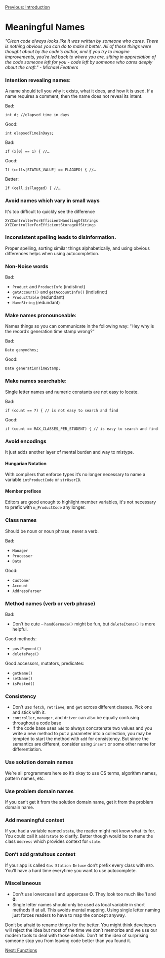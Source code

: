[Previous: Introduction](index.md)

# Meaningful Names

*"Clean code always looks like it was written by someone who cares.  There is nothing obvious you can do to make it better.  All of those things were thought about by the code's author, and if you try to imagine improvements, you're led back to where you are, sitting in appreciation of the code someone left for you - code left by someone who cares deeply about the craft." - Michael Feathers*

### Intention revealing names:
A name should tell you why it exists, what it does, and how it is used.  If a name requires a comment, then the name does not reveal its intent.

Bad:

    int d; //elapsed time in days

Good:

    int elapsedTimeInDays;


Bad:

    If (x[0] == 1) { //…
  
Good:

    If (cells[STATUS_VALUE] == FLAGGED) { //…
  
Better:

    If (cell.isFlagged) { //…


### Avoid names which vary in small ways
It's too difficult to quickly see the difference

    XYZControllerForEfficientHandlingOfStrings
    XYZControllerForEfficientStorageOfStrings

### Inconsistent spelling leads to disinformation.  
Proper spelling, sorting similar things alphabetically, and using obvious differences helps when using autocompletion.

### Non-Noise words

Bad:
* `Product` and `ProductInfo` (indistinct)
* `getAccount()` and `getAccountInfo()` (indistinct)
* `ProductTable` (redundant)
* `NameString` (redundant)

### Make names pronounceable:
Names things so you can communicate in the following way: “Hey why is the record’s generation time stamp wrong?”

Bad:

    Date genymdhms;
    
Good:
    
    Date generationTimeStamp;


### Make names searchable:
Single letter names and numeric constants are not easy to locate.  

Bad:
    
    if (count == 7) { // is not easy to search and find
    
Good:

    if (count == MAX_CLASSES_PER_STUDENT) { // is easy to search and find


### Avoid encodings
It just adds another layer of mental burden and way to mistype.

#### Hungarian Notation
With compilers that enforce types it’s no longer necessary to name a variable `intProductCode` or `strUserID`.  

#### Member prefixes
Editors are good enough to highlight member variables, it's not necessary to prefix with `m_ProductCode` any longer.


### Class names
Should be noun or noun phrase, never a verb.

Bad:

* `Manager`
* `Processor`
* `Data`
  
Good:

* `Customer`
* `Account`
* `AddressParser`

### Method names (verb or verb phrase)

Bad:

* Don’t be cute – `handGernade()` might be fun, but `deleteItems()` is more helpful.

Good methods:

* `postPayment()`
* `deletePage()`
  
Good accessors, mutators, predicates:

* `getName()`
* `setName()`
* `isPosted()`


### Consistency

* Don’t use `fetch`, `retrieve`, and `get` across different classes.  Pick one and stick with it.
* `controller`, `manager`, and `driver` can also be equally confusing throughout a code base
* If the code base uses `add` to always concatenate two values and you write a new method to put a parameter into a collection, you may be tempted to start the method with `add` for consistency.  But since the semantics are different, consider using `insert` or some other name for differentiation.

### Use solution domain names
We’re all programmers here so it’s okay to use CS terms, algorithm names, pattern names, etc.  

### Use problem domain names
If you can’t get it from the solution domain name, get it from the problem domain name.

### Add meaningful context
If you had a variable named `state`, the reader might not know what its for. You could call it `addrState` to clarify. Better though would be to name the class `Address` which provides context for `state`.

### Don’t add gratuitous context
If your app is called `Gas Station Deluxe` don’t prefix every class with `GSD`.  You’ll have a hard time everytime you want to use autocomplete.
  
### Miscellaneous 

* Don't use lowercase **l** and uppercase **O**.  They look too much like **1** and **0**.
* Single letter names should only be used as local variable in short methods if at all.  This avoids mental mapping.  Using single letter naming just forces readers to have to map the concept anyway.

Don’t be afraid to rename things for the better.  You might think developers will reject the idea but most of the time we don’t memorize and we use our modern tools to deal with those details.  Don’t let the idea of surprising someone stop you from leaving code better than you found it.


[Next: Functions](functions.md)
